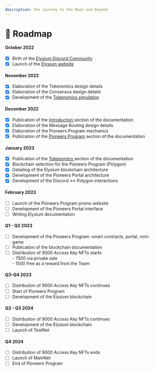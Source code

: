 ```yaml
---
description: The journey to the Moon and beyond
---
```


# 📍 Roadmap

#### October 2022

* [x] Birth of the [Elysium Discord Community](https://discord.gg/elysiumchain)
* [x] Launch of the [Elysium website](https://elysium-chain.com/)

#### November 2022

* [x] Elaboration of the Tokenomics design details
* [x] Elaboration of the Consensus design details
* [x] Development of the [Tokenomics simulation](https://tokenomics.elysium-chain.com)

#### December 2022

* [x] Publication of the [Introduction ](broken-reference/)section of the documentation
* [x] Elaboration of the Message Routing design details
* [x] Elaboration of the Pioneers Program mechanics
* [x] Publication of the [Pioneers Program](broken-reference/) section of the documentation

#### January 2023

* [x] Publication of the [Tokenomics](broken-reference)[ ](broken-reference/)section of the documentation
* [x] Blockchain selection for the Pioneers Program (Polygon)
* [x] Detailing of the Elysium blockchain architecture
* [x] Development of the Pioneers Portal architecture
* [x] Development of the Discord <-> Polygon interactions

#### February 2023

* [ ] Launch of the Pioneers Program promo website
* [ ] Development of the Pioneers Portal interface
* [ ] Writing Elysium documentation

#### Q1 - Q2 2023

* [ ] Development of the Pioneers Program: smart contracts, portal, mini-game
* [ ] Publication of the blockchain documentation
* [ ] Distribution of 9000 Access Key NFTs starts\
  \- 7500 via private sale\
  \- 1500 free as a reward from the Team

#### Q3-Q4 2023

* [ ] Distribution of 9000 Access Key NFTs continues
* [ ] Start of Pioneers Program
* [ ] Development of the Elysium blockchain

#### Q2 - Q3 2024

* [ ] Distribution of 9000 Access Key NFTs continues
* [ ] Development of the Elysium blockchain
* [ ] Launch of TestNet

#### Q4 2024

* [ ] Distribution of 9000 Access Key NFTs ends
* [ ] Launch of MainNet
* [ ] End of Pioneers Program
